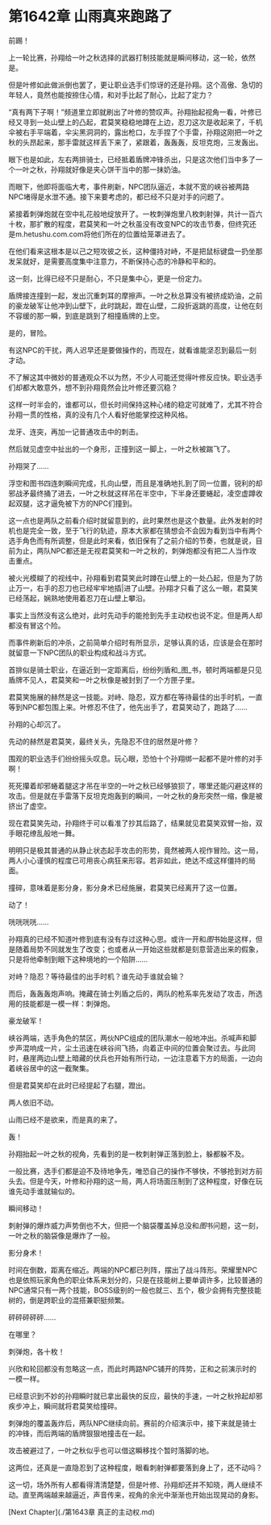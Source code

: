 # 第1642章 山雨真来跑路了

前踢！

上一轮比赛，孙翔给一叶之秋选择的武器打制技能就是瞬间移动，这一轮，依然是。

但是叶修如此做派倒也罢了，更让职业选手们惊讶的还是孙翔。这个高傲、急切的年轻人，竟然也能按捺住心情，和对手比起了耐心，比起了定力？

“真有两下子啊！”频道里立即就刷出了叶修的赞叹声。孙翔抬起视角一看，叶修已经又寻到一处山壁上的凸起，君莫笑稳稳地蹲在上边，忍刀这次是收起来了，千机伞被右手平端着，伞尖黑洞洞的，露出枪口，左手捏了个手雷，孙翔这刚把一叶之秋的头昂起来，那手雷就这样丢下来了，紧跟着，轰轰轰，反坦克炮，三发轰出。

眼下也是如此，左右两排骑士，已经抵着盾牌冲锋杀出，只是这次他们当中多了一个一叶之秋，孙翔就好像是夹心饼干当中的那一抹奶油。

而眼下，他即将面临大考，事件刷新，NPC团队逼近，本就不宽的峡谷被两路NPC堵得是水泄不通。接下来要考虑的，都已经不只是对手的问题了。

紧接着刺弹炮就在空中礼花般地绽放开了。一枚刺弹炮里八枚刺射弹，共计一百六十枚，那扩散的程度，君莫笑和一叶之秋虽没有改变NPC的攻击节奏，但终究还是m.hetushu.com.com将他们所在的位置给笼罩进去了。

在他们看来这根本是以己之短攻彼之长，这种僵持对峙，不是把鼠标键盘一扔坐那发呆就好，是需要高度集中注意力，不断保持心态的冷静和平和的。

这一刻，比得已经不只是耐心，不只是集中心，更是一份定力。

盾牌接连撞到一起，发出沉重刺耳的摩擦声。一叶之秋总算没有被挤成奶油，之前的豪龙破军让他冲到山壁下，此时跳起，蹬在山壁，二段折返跳的高度，让他在刻不容缓的那一瞬，到底是跳到了相撞盾牌的上空。

是的，冒险。

有这NPC的干扰，两人迟早还是要做操作的，而现在，就看谁能坚忍到最后一刻才动。

不了解这其中微妙的普通观众不以为然，不少人可能还觉得叶修反应快。职业选手们却都大敢意外，想不到孙翔竟然会比叶修还要沉稳？

这样一时半会的，谁都可以，但长时间保持这种心绪的稳定可就难了，尤其不符合孙翔一贯的性格，真的没有几个人看好他能掌控这种风格。

龙牙、连突，再加一记普通攻击中的刺击。

然后就见虚空中扯出的一个身形，正撞到这一脚上，一叶之秋被踹飞了。

孙翔哭了……

浮空和图书四连刺瞬间完成，扎向山壁，而且是准确地扎到了同一位置，锐利的却邪战矛最终捅了进去，一叶之秋就这样吊在半空中，下半身还要蜷起，凌空虚蹲收起双腿，这才逼免被下方的NPC们撞到。

这一点也是两队之前看介绍时就留意到的，此时果然也是这个数量。此外发射的时机也是完全一致，至于飞行的轨迹，原本大家都在猜想会不会因为看到当中有两个选手角色而有所调整，但是此时来看，依旧保有了之前介绍的节奏，也就是说，目前为止，两队NPC都还是无视君莫笑和一叶之秋的，刺弹炮都没有把二人当作攻击重点。

被火光模糊了的视线中，孙翔看到君莫笑此时蹲在山壁上的一处凸起，但是为了防止万一，右手的忍刀也已经牢牢地插|进了山壁。孙翔才只看了这么一眼，君莫笑已经荡起，娴熟地使用着忍刀在山壁上攀沿。

事实上当然没有这么绝对，此时先动手的能抢到先手主动权也说不定。但是两人却都没有冒这个险。

而事件刷新后的冲杀，之前简单介绍时有所显示，足够认真的话，应该是会在那时就留意一下NPC团队的职业构成和战斗方式。

首排似是骑士职业，在逼近到一定距离后，纷纷列盾和_图_书，顿时两端都是只见盾牌不见人，君莫笑和一叶之秋像是被封到了一个方匣子里。

君莫笑施展的赫然是这一技能。对峙、隐忍，双方都在等待最佳的出手时机，一直等到NPC都包围上来。叶修忍不住了，他先出手了，君莫笑动了，跑路了……

孙翔的心却沉了。

先动的赫然是君莫笑，最终关头，先隐忍不住的居然是叶修？

围观的职业选手们纷纷摇头叹息。玩心眼，恐怕十个孙翔绑一起都不是叶修的对手啊！

死死攥着却邪蜷着腿这才吊在半空的一叶之秋已经够狼狈了，哪里还能闪避这样的攻击。但是就在手雷落下反坦克炮轰到的瞬间，一叶之秋的身形突然一缩，像是被挤出了虚空。

现在君莫笑先动，孙翔终于可以看准了抄其后路了，结果就见君莫笑双臂一抬，双手眼花缭乱般地一舞。

明明只是极其普通的从静止状态起手攻击的形势，竟然被两人视作冒险。这一局，两人小心谨慎的程度已可用丧心病狂来形容。若非如此，绝达不成这样僵持的局面。

撞碎，意味着是影分身，影分身术已经施展，君莫笑已经离开了这一位置。

动了！

咣咣咣咣……

孙翔真的已经不知道叶修到底有没有存过这种心思。或许一开和*图*书始是这样，但是随着局势不同就发生了改变；也或者从一开始这些就都是刻意营造出来的假象，只是将他牵制到眼下这种境地的一个陷阱……

对峙？隐忍？等待最佳的出手时机？谁先动手谁就会输？

而后，轰轰轰炮声响。掩藏在骑士列盾之后的，两队的枪系率先发动了攻击，所选用的技能都是一模一样：刺弹炮。

豪龙破军！

峡谷两端，选手角色的禁区，两伙NPC组成的团队潮水一般地冲出。杀喊声和脚步声混响成一片，尘土迅速在峡谷间飞扬，向着正中间的位置会聚过去。与此同时，悬崖两边山壁上暗藏的伏兵也开始有所行动，一边注意着下方的局面，一边向着峡谷居中的这一截聚集。

但是君莫笑却在此时已经提起了右腿，蹬出。

两人依旧不动。

山雨已经不是欲来，而是真的来了。

轰！

孙翔抬起一叶之秋的视角，先看到的是一枚刺射弹正落到脸上，躲都躲不及。

一般比赛，选手们都是迫不及待地争先，唯恐自己的操作不够快，不够抢到对方前头去。但是今天，叶修和孙翔的这一局，两人将场面压制到了这种程度，好像在玩谁先动手谁就输似的。

瞬间移动！

刺射弹的爆炸威力声势倒也不大，但把一个脑袋覆盖掉总没和*图*书问题，这一刻，一叶之秋的脑袋像是爆炸了一般。

影分身术！

时间在倒数，距离在缩近。两端的NPC都已列阵，摆出了战斗阵形。荣耀里NPC也是依照玩家角色的职业体系来划分的，只是在技能树上要单调许多，比较普通的NPC通常只有一两个技能，BOSS级别的一般也就三、五个，极少会拥有完整技能树的，倒是跨职业的混搭兼职挺频繁。

砰砰砰砰砰……

在哪里？

刺弹炮，各十枚！

兴欣和轮回都没有忽略这一点，而此时两路NPC铺开的阵势，正和之前演示时的一模一样。

已经意识到不妙的孙翔瞬时就已拿出最快的反应，最快的手速，一叶之秋拎起却邪疾步冲上，瞬间就将君莫笑给撞碎。

刺弹炮的覆盖轰炸后，两队NPC继续向前。赛前的介绍演示中，接下来就是骑士的冲锋，而后两端的盾牌狠狠地撞击在一起。

攻击被避过了，一叶之秋似乎也可以借这瞬移找个暂时落脚的地。

这两位，还真是一直隐忍到了这种程度，眼看刺射弹都要落到身上了，还不动吗？

这一切，场外所有人都看得清清楚楚，但是叶修、孙翔却还并不知晓，两人继续不动。直至两端越来越逼近，声音传来，视角的余光中渐渐也开始出现晃动的身影。



[Next Chapter](./第1643章 真正的主动权.md)